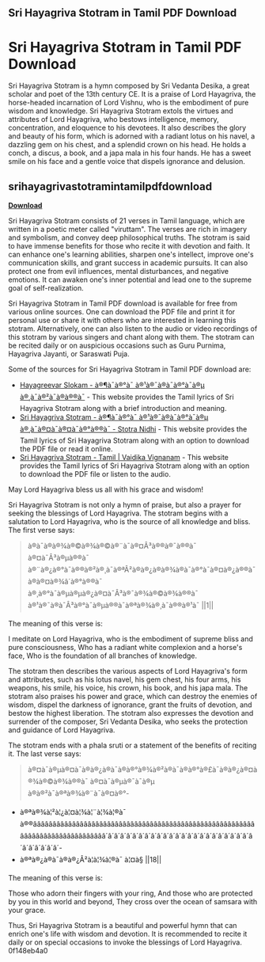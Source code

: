 ## Sri Hayagriva Stotram in Tamil PDF Download

  
# Sri Hayagriva Stotram in Tamil PDF Download
 
Sri Hayagriva Stotram is a hymn composed by Sri Vedanta Desika, a great scholar and poet of the 13th century CE. It is a praise of Lord Hayagriva, the horse-headed incarnation of Lord Vishnu, who is the embodiment of pure wisdom and knowledge. Sri Hayagriva Stotram extols the virtues and attributes of Lord Hayagriva, who bestows intelligence, memory, concentration, and eloquence to his devotees. It also describes the glory and beauty of his form, which is adorned with a radiant lotus on his navel, a dazzling gem on his chest, and a splendid crown on his head. He holds a conch, a discus, a book, and a japa mala in his four hands. He has a sweet smile on his face and a gentle voice that dispels ignorance and delusion.
 
## srihayagrivastotramintamilpdfdownload


[**Download**](https://www.google.com/url?q=https%3A%2F%2Fcinurl.com%2F2tKfGG&sa=D&sntz=1&usg=AOvVaw3tybuAYpEwII2TpJCUOB88)

 
Sri Hayagriva Stotram consists of 21 verses in Tamil language, which are written in a poetic meter called "viruttam". The verses are rich in imagery and symbolism, and convey deep philosophical truths. The stotram is said to have immense benefits for those who recite it with devotion and faith. It can enhance one's learning abilities, sharpen one's intellect, improve one's communication skills, and grant success in academic pursuits. It can also protect one from evil influences, mental disturbances, and negative emotions. It can awaken one's inner potential and lead one to the supreme goal of self-realization.
 
Sri Hayagriva Stotram in Tamil PDF download is available for free from various online sources. One can download the PDF file and print it for personal use or share it with others who are interested in learning this stotram. Alternatively, one can also listen to the audio or video recordings of this stotram by various singers and chant along with them. The stotram can be recited daily or on auspicious occasions such as Guru Purnima, Hayagriva Jayanti, or Saraswati Puja.
 
Some of the sources for Sri Hayagriva Stotram in Tamil PDF download are:
 
- [Hayagreevar Slokam - à®¶à¯à®°à¯ à®¹à®¯à®à¯à®°à¯à®µ à®¸à¯à®²à¯à®à®®à¯](https://bhaktinidhi.com/ta/hayagreevar-slokam/) - This website provides the Tamil lyrics of Sri Hayagriva Stotram along with a brief introduction and meaning.
- [Sri Hayagriva Stotram - à®¶à¯à®°à¯ à®¹à®¯à®à¯à®°à¯à®µ à®¸à¯à®¤à¯à®¤à¯à®°à®®à¯ - Stotra Nidhi](https://stotranidhi.com/ta/sri-hayagriva-stotram-in-tamil/) - This website provides the Tamil lyrics of Sri Hayagriva Stotram along with an option to download the PDF file or read it online.
- [Sri Hayagriva Stotram - Tamil | Vaidika Vignanam](https://vignanam.org/veda/sri-hayagriva-stotram-tamil.html) - This website provides the Tamil lyrics of Sri Hayagriva Stotram along with an option to download the PDF file or listen to the audio.

May Lord Hayagriva bless us all with his grace and wisdom!
  
Sri Hayagriva Stotram is not only a hymn of praise, but also a prayer for seeking the blessings of Lord Hayagriva. The stotram begins with a salutation to Lord Hayagriva, who is the source of all knowledge and bliss. The first verse says:

> à®à¯à®à®¾à®©à®¾à®©à®¨à¯à®¤Â³à®®à®¯à®®à¯ à®¤à¯Â³à®µà®®à¯ à®¨à®¿à®°à¯à®®à®²à®¸à¯à®ªÂ²à®à®¿à®à®¾à®à¯à®°à¯à®¤à®¿à®®à¯
 à®à®¤à®¾â´à®°à®®à¯ à®¸à®°à¯à®µà®µà®¿à®¤à¯Â³à®¯à®¾à®©à®¾à®®à¯ à®¹à®¯à®à¯Â³à®°à¯à®µà®®à¯à®ªà®¾à®¸à¯à®®à®¹à¯ ||1||

The meaning of this verse is:
 
I meditate on Lord Hayagriva, who is the embodiment of supreme bliss and pure consciousness,
 Who has a radiant white complexion and a horse's face,
 Who is the foundation of all branches of knowledge.
 
The stotram then describes the various aspects of Lord Hayagriva's form and attributes, such as his lotus navel, his gem chest, his four arms, his weapons, his smile, his voice, his crown, his book, and his japa mala. The stotram also praises his power and grace, which can destroy the enemies of wisdom, dispel the darkness of ignorance, grant the fruits of devotion, and bestow the highest liberation. The stotram also expresses the devotion and surrender of the composer, Sri Vedanta Desika, who seeks the protection and guidance of Lord Hayagriva.
 
The stotram ends with a phala sruti or a statement of the benefits of reciting it. The last verse says:

> à®¤à¯à®µà®¤à¯à®à®¿à®à¯à®à®°à®¾à®²à®à¯à®à®°à®£à¯à®à®¿à®¤à®¾à®©à®¾à®®à¯ à®¤à¯à®µà®¯à¯à®µ à®à®²à¯à®ªà®¾à®¨à¯à®¤à®°-
 - à®ªà®¾à¦²à¦¿à¦¤à¦¾à¦¨à¦¾à¦®à¯ à®®âââââââââââââââââââââââââââââââââââââââââââââââââââââââââââââââââââââââââââââââ´â´â´â´â´â´â´â´â´â´â´â´â´â´â´â´â´â´â´â´â´â´â´â´â´â´â´â´â´â´â´-
 - à®ªà®¿à®à¯à®à®¿Â²à¦à¦¾à¦®à¯ à¦¤à§ ||18||

The meaning of this verse is:
 
Those who adorn their fingers with your ring,
 And those who are protected by you in this world and beyond,
 They cross over the ocean of samsara with your grace.
 
Thus, Sri Hayagriva Stotram is a beautiful and powerful hymn that can enrich one's life with wisdom and devotion. It is recommended to recite it daily or on special occasions to invoke the blessings of Lord Hayagriva.
 0f148eb4a0

